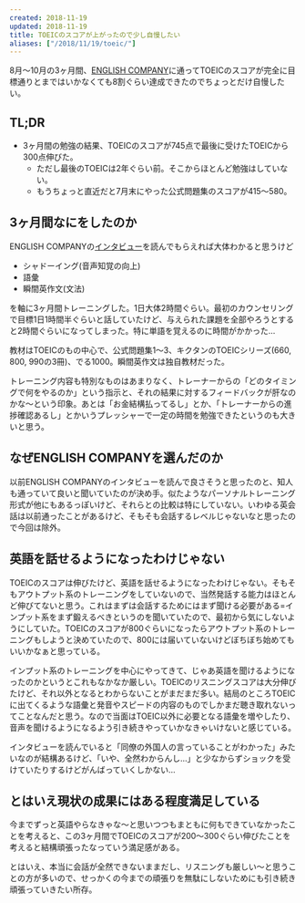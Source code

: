 ```yaml
---
created: 2018-11-19
updated: 2018-11-19
title: TOEICのスコアが上がったので少し自慢したい
aliases: ["/2018/11/19/toeic/"]
---
```


8月〜10月の3ヶ月間、[ENGLISH COMPANY](https://englishcompany.jp/)に通ってTOEICのスコアが完全に目標通りとまではいかなくても8割ぐらい達成できたのでちょっとだけ自慢したい。

## TL;DR

- 3ヶ月間の勉強の結果、TOEICのスコアが745点で最後に受けたTOEICから300点伸びた。
  - ただし最後のTOEICは2年ぐらい前。そこからほとんど勉強はしていない。 
  - もうちょっと直近だと7月末にやった公式問題集のスコアが415〜580。

## 3ヶ月間なにをしたのか

ENGLISH COMPANYの[インタビュー](https://englishcompany.jp/interviews/)を読んでもらえれば大体わかると思うけど

- シャドーイング(音声知覚の向上)
- 語彙
- 瞬間英作文(文法)

 を軸に3ヶ月間トレーニングした。1日大体2時間ぐらい。最初のカウンセリングで目標1日1時間半ぐらいと話していたけど、与えられた課題を全部やろうとすると2時間ぐらいになってしまった。特に単語を覚えるのに時間がかかった…

 教材はTOEICのもの中心で、公式問題集1〜3、キクタンのTOEICシリーズ(660, 800, 990の3冊)、でる1000。瞬間英作文は独自教材だった。

 トレーニング内容も特別なものはあまりなく、トレーナーからの「どのタイミングで何をやるのか」という指示と、それの結果に対するフィードバックが肝なのかな〜という印象。あとは「お金結構払ってるし」とか、「トレーナーからの進捗確認あるし」とかいうプレッシャーで一定の時間を勉強できたというのも大きいと思う。
## なぜENGLISH COMPANYを選んだのか

 以前ENGLISH COMPANYのインタビューを読んで良さそうと思ったのと、知人も通っていて良いと聞いていたのが決め手。似たようなパーソナルトレーニング形式が他にもあるっぽいけど、それらとの比較は特にしていない。いわゆる英会話は以前通ったことがあるけど、そもそも会話するレベルじゃないなと思ったので今回は除外。

## 英語を話せるようになったわけじゃない

 TOEICのスコアは伸びたけど、英語を話せるようになったわけじゃない。そもそもアウトプット系のトレーニングをしていないので、当然発話する能力はほとんど伸びてないと思う。これはまずは会話するためにはまず聞ける必要がある=インプット系をまず鍛えるべきというのを聞いていたので、最初から気にしないようにしていた。TOEICのスコアが800ぐらいになったらアウトプット系のトレーニングもしようと決めていたので、800には届いていないけどぼちぼち始めてもいいかなぁと思っている。

 インプット系のトレーニングを中心にやってきて、じゃあ英語を聞けるようになったのかというとこれもなかなか厳しい。TOEICのリスニングスコアは大分伸びたけど、それ以外となるとわからないことがまだまだ多い。結局のところTOEICに出てくるような語彙と発音やスピードの内容のものでしかまだ聴き取れないってことなんだと思う。なので当面はTOEIC以外に必要となる語彙を増やしたり、音声を聞けるようになるよう引き続きやっていかなきゃいけないと感じている。

 インタビューを読んでいると「同僚の外国人の言っていることがわかった」みたいなのが結構あるけど、「いや、全然わからんし…」と少なからずショックを受けていたりするけどがんばっていくしかない…

## とはいえ現状の成果にはある程度満足している

 今までずっと英語やらなきゃな〜と思いつつもまともに何もできていなかったことを考えると、この3ヶ月間でTOEICのスコアが200〜300ぐらい伸びたことを考えると結構頑張ったなっていう満足感がある。

 とはいえ、本当に会話が全然できないままだし、リスニングも厳しい〜と思うことの方が多いので、せっかくの今までの頑張りを無駄にしないためにも引き続き頑張っていきたい所存。